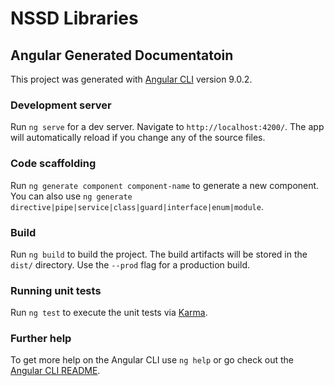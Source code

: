 # NSSD Libraries #

## Angular Generated Documentatoin ##

This project was generated with [Angular CLI](https://github.com/angular/angular-cli) version 9.0.2.

### Development server ###

Run `ng serve` for a dev server. Navigate to `http://localhost:4200/`. The app will automatically reload if you change any of the source files.

### Code scaffolding ###

Run `ng generate component component-name` to generate a new component. You can also use `ng generate directive|pipe|service|class|guard|interface|enum|module`.

### Build

Run `ng build` to build the project. The build artifacts will be stored in the `dist/` directory. Use the `--prod` flag for a production build.

### Running unit tests ###

Run `ng test` to execute the unit tests via [Karma](https://karma-runner.github.io).

### Further help ###

To get more help on the Angular CLI use `ng help` or go check out the [Angular CLI README](https://github.com/angular/angular-cli/blob/master/README.md).
